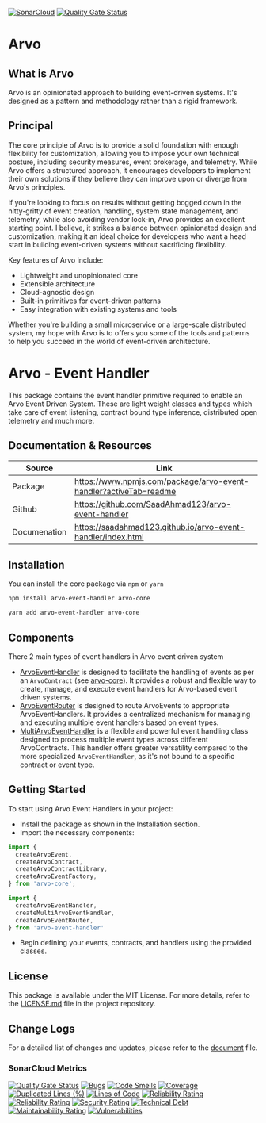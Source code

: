[![SonarCloud](https://sonarcloud.io/images/project_badges/sonarcloud-white.svg)](https://sonarcloud.io/summary/new_code?id=SaadAhmad123_arvo-event-handler)
[![Quality Gate Status](https://sonarcloud.io/api/project_badges/measure?project=SaadAhmad123_arvo-event-handler&metric=alert_status)](https://sonarcloud.io/summary/new_code?id=SaadAhmad123_arvo-event-handler)

# Arvo

## What is Arvo

Arvo is an opinionated approach to building event-driven systems. It's designed as a pattern and methodology rather than a rigid framework.

## Principal

The core principle of Arvo is to provide a solid foundation with enough flexibility for customization, allowing you to impose your own technical posture, including security measures, event brokerage, and telemetry. While Arvo offers a structured approach, it encourages developers to implement their own solutions if they believe they can improve upon or diverge from Arvo's principles.

If you're looking to focus on results without getting bogged down in the nitty-gritty of event creation, handling, system state management, and telemetry, while also avoiding vendor lock-in, Arvo provides an excellent starting point. I believe, it strikes a balance between opinionated design and customization, making it an ideal choice for developers who want a head start in building event-driven systems without sacrificing flexibility.

Key features of Arvo include:

- Lightweight and unopinionated core
- Extensible architecture
- Cloud-agnostic design
- Built-in primitives for event-driven patterns
- Easy integration with existing systems and tools

Whether you're building a small microservice or a large-scale distributed system, my hope with Arvo is to offers you some of the tools and patterns to help you succeed in the world of event-driven architecture.

# Arvo - Event Handler

This package contains the event handler primitive required to enable an Arvo Event Driven System. These are light weight classes and types which take care of event listening, contract bound type inference, distributed open telemetry and much more.

## Documentation & Resources

| Source       | Link                                                              |
| ------------ | ----------------------------------------------------------------- |
| Package      | https://www.npmjs.com/package/arvo-event-handler?activeTab=readme |
| Github       | https://github.com/SaadAhmad123/arvo-event-handler                |
| Documenation | https://saadahmad123.github.io/arvo-event-handler/index.html      |

## Installation

You can install the core package via `npm` or `yarn`

```bash
npm install arvo-event-handler arvo-core
```

```bash
yarn add arvo-event-handler arvo-core
```

## Components

There 2 main types of event handlers in Arvo event driven system

- [ArvoEventHandler](src/ArvoEventHandler/README.md) is designed to facilitate the handling of events as per an `ArvoContract` (see [arvo-core](https://saadahmad123.github.io/arvo-core/documents/ArvoContract.html)). It provides a robust and flexible way to create, manage, and execute event handlers for Arvo-based event driven systems.
- [ArvoEventRouter](src/ArvoEventRouter/README.md) is designed to route ArvoEvents to appropriate ArvoEventHandlers. It provides a centralized mechanism for managing and executing multiple event handlers based on event types.
- [MultiArvoEventHandler](src/MultiArvoEventHandler/README.md) is a flexible and powerful event handling class designed to process multiple event types across different ArvoContracts. This handler offers greater versatility compared to the more specialized `ArvoEventHandler`, as it's not bound to a specific contract or event type.


## Getting Started

To start using Arvo Event Handlers in your project:

- Install the package as shown in the Installation section.
- Import the necessary components:

```javascript
import {
  createArvoEvent,
  createArvoContract,
  createArvoContractLibrary,
  createArvoEventFactory,
} from 'arvo-core';

import {
  createArvoEventHandler,
  createMultiArvoEventHandler,
  createArvoEventRouter,
} from 'arvo-event-handler'
```

- Begin defining your events, contracts, and handlers using the provided classes.

## License

This package is available under the MIT License. For more details, refer to the [LICENSE.md](LICENSE.md) file in the project repository.

## Change Logs

For a detailed list of changes and updates, please refer to the [document](CHANGELOG.md) file.

### SonarCloud Metrics

[![Quality Gate Status](https://sonarcloud.io/api/project_badges/measure?project=SaadAhmad123_arvo-event-handler&metric=alert_status)](https://sonarcloud.io/summary/new_code?id=SaadAhmad123_arvo-event-handler)
[![Bugs](https://sonarcloud.io/api/project_badges/measure?project=SaadAhmad123_arvo-event-handler&metric=bugs)](https://sonarcloud.io/summary/new_code?id=SaadAhmad123_arvo-event-handler)
[![Code Smells](https://sonarcloud.io/api/project_badges/measure?project=SaadAhmad123_arvo-event-handler&metric=code_smells)](https://sonarcloud.io/summary/new_code?id=SaadAhmad123_arvo-event-handler)
[![Coverage](https://sonarcloud.io/api/project_badges/measure?project=SaadAhmad123_arvo-event-handler&metric=coverage)](https://sonarcloud.io/summary/new_code?id=SaadAhmad123_arvo-event-handler)
[![Duplicated Lines (%)](https://sonarcloud.io/api/project_badges/measure?project=SaadAhmad123_arvo-event-handler&metric=duplicated_lines_density)](https://sonarcloud.io/summary/new_code?id=SaadAhmad123_arvo-event-handler)
[![Lines of Code](https://sonarcloud.io/api/project_badges/measure?project=SaadAhmad123_arvo-event-handler&metric=ncloc)](https://sonarcloud.io/summary/new_code?id=SaadAhmad123_arvo-event-handler)
[![Reliability Rating](https://sonarcloud.io/api/project_badges/measure?project=SaadAhmad123_arvo-event-handler&metric=reliability_rating)](https://sonarcloud.io/summary/new_code?id=SaadAhmad123_arvo-event-handler)
[![Reliability Rating](https://sonarcloud.io/api/project_badges/measure?project=SaadAhmad123_arvo-event-handler&metric=reliability_rating)](https://sonarcloud.io/summary/new_code?id=SaadAhmad123_arvo-event-handler)
[![Security Rating](https://sonarcloud.io/api/project_badges/measure?project=SaadAhmad123_arvo-event-handler&metric=security_rating)](https://sonarcloud.io/summary/new_code?id=SaadAhmad123_arvo-event-handler)
[![Technical Debt](https://sonarcloud.io/api/project_badges/measure?project=SaadAhmad123_arvo-event-handler&metric=sqale_index)](https://sonarcloud.io/summary/new_code?id=SaadAhmad123_arvo-event-handler)
[![Maintainability Rating](https://sonarcloud.io/api/project_badges/measure?project=SaadAhmad123_arvo-event-handler&metric=sqale_rating)](https://sonarcloud.io/summary/new_code?id=SaadAhmad123_arvo-event-handler)
[![Vulnerabilities](https://sonarcloud.io/api/project_badges/measure?project=SaadAhmad123_arvo-event-handler&metric=vulnerabilities)](https://sonarcloud.io/summary/new_code?id=SaadAhmad123_arvo-event-handler)
